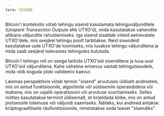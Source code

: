 ```yaml
---
term: SISEND
---
```


Bitcoin'i kontekstis viitab tehingu sisend kasutamata tehinguväljunditele (*Unspent Transaction Outputs* ehk UTXO'd), mida kasutatakse vahendite allikana väljundite rahuldamiseks. Iga sisend sisaldab viiteid eelnevatele UTXO'dele, mis seejärel tehingu poolt tarbitakse. Neid sisendeid kasutatakse uute UTXO'de loomiseks, mis luuakse tehingu väljunditena ja mida saab seejärel tulevastes tehingutes kulutada.

Bitcoin'i tehingu roll on seega tarbida UTXO'sid sisenditena ja luua uusi UTXO'sid väljunditena. Kahe vaheline erinevus vastab tehingutasudele, mida võib koguda ploki valideeriv kaevur.

Laiemas perspektiivis viitab termin "sisend" arvutuses üldiselt andmetele, mis on antud funktsioonile, algoritmile või süsteemile operandidena või teabena, mis on vajalik operatsiooni või arvutuse sooritamiseks. Selles mõttes kasutatakse terminit üldisemalt, et kirjeldada kõike, mis on antud protsessile tulemuse või väljundi saamiseks. Näiteks, kui andmed antakse krüptograafilisele räsifunktsioonile, nimetatakse seda teavet "sisendiks".